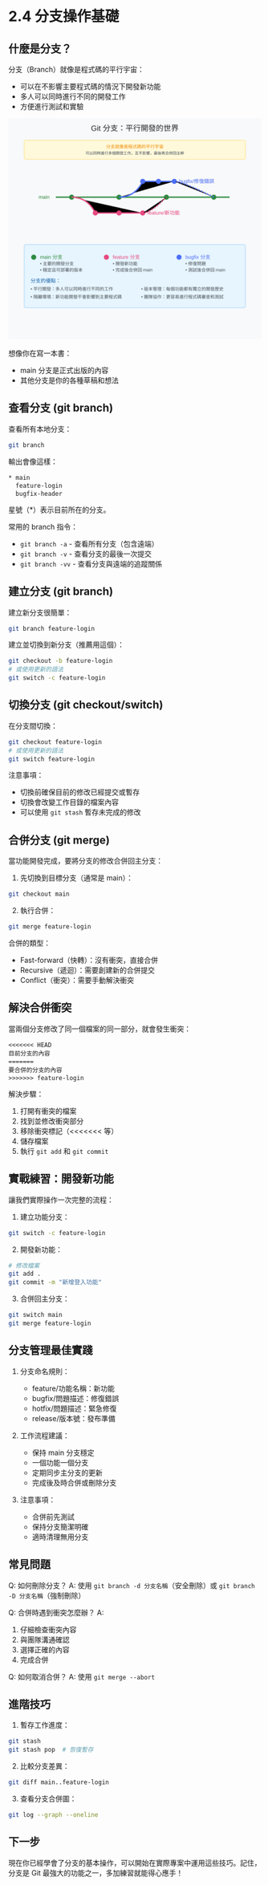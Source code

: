 # 2.4 分支操作基礎

## 什麼是分支？

分支（Branch）就像是程式碼的平行宇宙：
- 可以在不影響主要程式碼的情況下開發新功能
- 多人可以同時進行不同的開發工作
- 方便進行測試和實驗

![Git 分支概念圖](images/git-branch.svg)

想像你在寫一本書：
- main 分支是正式出版的內容
- 其他分支是你的各種草稿和想法

## 查看分支 (git branch)

查看所有本地分支：
```bash
git branch
```

輸出會像這樣：
```
* main
  feature-login
  bugfix-header
```
星號（*）表示目前所在的分支。

常用的 branch 指令：
- `git branch -a` - 查看所有分支（包含遠端）
- `git branch -v` - 查看分支的最後一次提交
- `git branch -vv` - 查看分支與遠端的追蹤關係

## 建立分支 (git branch)

建立新分支很簡單：
```bash
git branch feature-login
```

建立並切換到新分支（推薦用這個）：
```bash
git checkout -b feature-login
# 或使用更新的語法
git switch -c feature-login
```

## 切換分支 (git checkout/switch)

在分支間切換：
```bash
git checkout feature-login
# 或使用更新的語法
git switch feature-login
```

注意事項：
- 切換前確保目前的修改已經提交或暫存
- 切換會改變工作目錄的檔案內容
- 可以使用 `git stash` 暫存未完成的修改

## 合併分支 (git merge)

當功能開發完成，要將分支的修改合併回主分支：

1. 先切換到目標分支（通常是 main）：
```bash
git checkout main
```

2. 執行合併：
```bash
git merge feature-login
```

合併的類型：
- Fast-forward（快轉）：沒有衝突，直接合併
- Recursive（遞迴）：需要創建新的合併提交
- Conflict（衝突）：需要手動解決衝突

## 解決合併衝突

當兩個分支修改了同一個檔案的同一部分，就會發生衝突：

```
<<<<<<< HEAD
目前分支的內容
=======
要合併的分支的內容
>>>>>>> feature-login
```

解決步驟：
1. 打開有衝突的檔案
2. 找到並修改衝突部分
3. 移除衝突標記（<<<<<<< 等）
4. 儲存檔案
5. 執行 `git add` 和 `git commit`

## 實戰練習：開發新功能

讓我們實際操作一次完整的流程：

1. 建立功能分支：
```bash
git switch -c feature-login
```

2. 開發新功能：
```bash
# 修改檔案
git add .
git commit -m "新增登入功能"
```

3. 合併回主分支：
```bash
git switch main
git merge feature-login
```

## 分支管理最佳實踐

1. 分支命名規則：
   - feature/功能名稱：新功能
   - bugfix/問題描述：修復錯誤
   - hotfix/問題描述：緊急修復
   - release/版本號：發布準備

2. 工作流程建議：
   - 保持 main 分支穩定
   - 一個功能一個分支
   - 定期同步主分支的更新
   - 完成後及時合併或刪除分支

3. 注意事項：
   - 合併前先測試
   - 保持分支簡潔明確
   - 適時清理無用分支

## 常見問題

Q: 如何刪除分支？
A: 使用 `git branch -d 分支名稱`（安全刪除）或 `git branch -D 分支名稱`（強制刪除）

Q: 合併時遇到衝突怎麼辦？
A: 
1. 仔細檢查衝突內容
2. 與團隊溝通確認
3. 選擇正確的內容
4. 完成合併

Q: 如何取消合併？
A: 使用 `git merge --abort`

## 進階技巧

1. 暫存工作進度：
```bash
git stash
git stash pop  # 恢復暫存
```

2. 比較分支差異：
```bash
git diff main..feature-login
```

3. 查看分支合併圖：
```bash
git log --graph --oneline
```

## 下一步

現在你已經學會了分支的基本操作，可以開始在實際專案中運用這些技巧。記住，分支是 Git 最強大的功能之一，多加練習就能得心應手！ 
